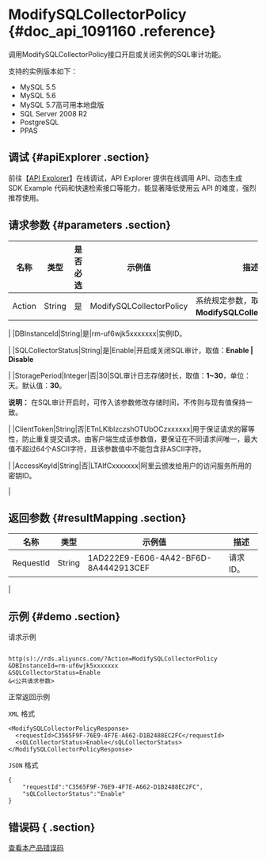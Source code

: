# ModifySQLCollectorPolicy {#doc_api_1091160 .reference}

调用ModifySQLCollectorPolicy接口开启或关闭实例的SQL审计功能。

支持的实例版本如下：

-   MySQL 5.5
-   MySQL 5.6
-   MySQL 5.7高可用本地盘版
-   SQL Server 2008 R2
-   PostgreSQL
-   PPAS

## 调试 {#apiExplorer .section}

前往【[API Explorer](https://api.aliyun.com/#product=Rds&api=ModifySQLCollectorPolicy)】在线调试，API Explorer 提供在线调用 API、动态生成 SDK Example 代码和快速检索接口等能力，能显著降低使用云 API 的难度，强烈推荐使用。

## 请求参数 {#parameters .section}

|名称|类型|是否必选|示例值|描述|
|--|--|----|---|--|
|Action|String|是|ModifySQLCollectorPolicy|系统规定参数，取值：**ModifySQLCollectorPolicy**。

 |
|DBInstanceId|String|是|rm-uf6wjk5xxxxxxx|实例ID。

 |
|SQLCollectorStatus|String|是|Enable|开启或关闭SQL审计，取值：**Enable | Disable**

 |
|StoragePeriod|Integer|否|30|SQL审计日志存储时长，取值：**1~30**，单位：天。默认值：**30**。

 **说明：** 在SQL审计开启时，可传入该参数修改存储时间，不传则与现有值保持一致。

 |
|ClientToken|String|否|ETnLKlblzczshOTUbOCzxxxxxx|用于保证请求的幂等性，防止重复提交请求。由客户端生成该参数值，要保证在不同请求间唯一，最大值不超过64个ASCII字符，且该参数值中不能包含非ASCII字符。

 |
|AccessKeyId|String|否|LTAIfCxxxxxxx|阿里云颁发给用户的访问服务所用的密钥ID。

 |

## 返回参数 {#resultMapping .section}

|名称|类型|示例值|描述|
|--|--|---|--|
|RequestId|String|1AD222E9-E606-4A42-BF6D-8A4442913CEF|请求ID。

 |

## 示例 {#demo .section}

请求示例

``` {#request_demo}

http(s)://rds.aliyuncs.com/?Action=ModifySQLCollectorPolicy
&DBInstanceId=rm-uf6wjk5xxxxxxx
&SQLCollectorStatus=Enable
&<公共请求参数>

```

正常返回示例

`XML` 格式

``` {#xml_return_success_demo}
<ModifySQLCollectorPolicyResponse>
  <requestId>C3565F9F-76E9-4F7E-A662-D1B2488EC2FC</requestId>
  <sQLCollectorStatus>Enable</sQLCollectorStatus>
</ModifySQLCollectorPolicyResponse>

```

`JSON` 格式

``` {#json_return_success_demo}
{
	"requestId":"C3565F9F-76E9-4F7E-A662-D1B2488EC2FC",
	"sQLCollectorStatus":"Enable"
}
```

## 错误码 { .section}

[查看本产品错误码](https://error-center.aliyun.com/status/product/Rds)

